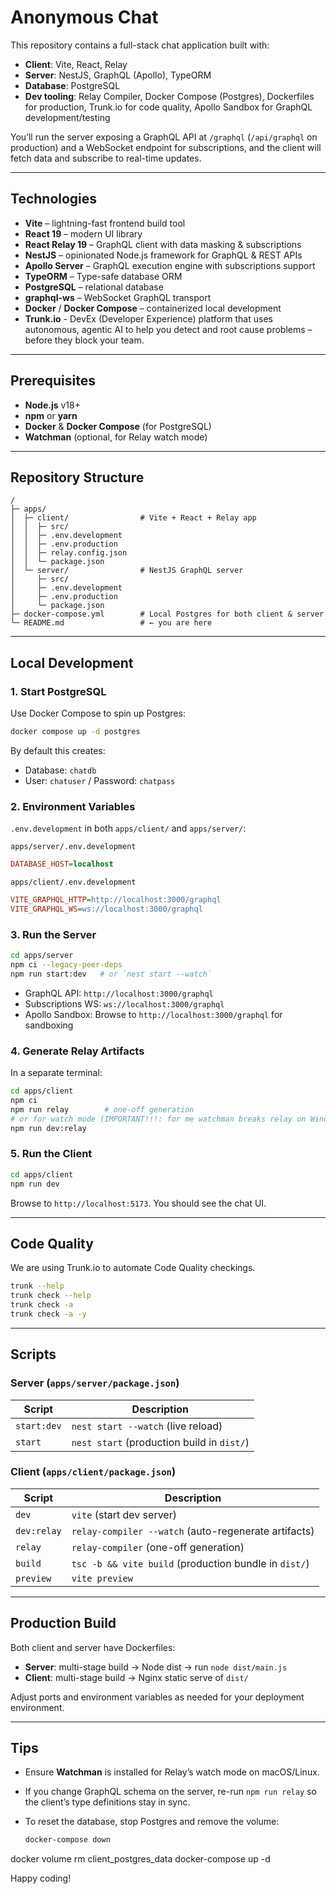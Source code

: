# Anonymous Chat

This repository contains a full-stack chat application built with:

- **Client**: Vite, React, Relay
- **Server**: NestJS, GraphQL (Apollo), TypeORM
- **Database**: PostgreSQL
- **Dev tooling**: Relay Compiler, Docker Compose (Postgres), Dockerfiles for production, Trunk.io for code quality, Apollo Sandbox for GraphQL development/testing

You’ll run the server exposing a GraphQL API at `/graphql` (`/api/graphql` on production) and a WebSocket endpoint for subscriptions, and the client will fetch data and subscribe to real-time updates.

---

## Technologies

- **Vite** – lightning-fast frontend build tool
- **React 19** – modern UI library
- **React Relay 19** – GraphQL client with data masking & subscriptions
- **NestJS** – opinionated Node.js framework for GraphQL & REST APIs
- **Apollo Server** – GraphQL execution engine with subscriptions support
- **TypeORM** – Type-safe database ORM
- **PostgreSQL** – relational database
- **graphql-ws** – WebSocket GraphQL transport
- **Docker** / **Docker Compose** – containerized local development
- **Trunk.io** - DevEx (Developer Experience) platform that uses autonomous, agentic AI to help you detect and root cause problems – before they block your team.

---

## Prerequisites

- **Node.js** v18+
- **npm** or **yarn**
- **Docker** & **Docker Compose** (for PostgreSQL)
- **Watchman** (optional, for Relay watch mode)

---

## Repository Structure

```plain
/
├─ apps/
│  ├─ client/                # Vite + React + Relay app
│  │  ├─ src/
│  │  ├─ .env.development
│  │  ├─ .env.production
│  │  ├─ relay.config.json
│  │  └─ package.json
│  └─ server/                # NestJS GraphQL server
│     ├─ src/
│     ├─ .env.development
│     ├─ .env.production
│     └─ package.json
├─ docker-compose.yml        # Local Postgres for both client & server
└─ README.md                 # ← you are here
```

---

## Local Development

### 1. Start PostgreSQL

Use Docker Compose to spin up Postgres:

```bash
docker compose up -d postgres
```

By default this creates:

- Database: `chatdb`
- User: `chatuser` / Password: `chatpass`

### 2. Environment Variables

`.env.development` in both `apps/client/` and `apps/server/`:

`apps/server/.env.development`

```ini
DATABASE_HOST=localhost
```

`apps/client/.env.development`

```ini
VITE_GRAPHQL_HTTP=http://localhost:3000/graphql
VITE_GRAPHQL_WS=ws://localhost:3000/graphql
```

### 3. Run the Server

```bash
cd apps/server
npm ci --legacy-peer-deps
npm run start:dev   # or `nest start --watch`
```

- GraphQL API: `http://localhost:3000/graphql`
- Subscriptions WS: `ws://localhost:3000/graphql`
- Apollo Sandbox: Browse to `http://localhost:3000/graphql` for sandboxing

### 4. Generate Relay Artifacts

In a separate terminal:

```bash
cd apps/client
npm ci
npm run relay        # one-off generation
# or for watch mode (IMPORTANT!!!: for me watchman breaks relay on Windows. only uninstalling watchman will fix project. try it out. If watchman does not work only manual relay run will work):
npm run dev:relay
```

### 5. Run the Client

```bash
cd apps/client
npm run dev
```

Browse to `http://localhost:5173`. You should see the chat UI.

---

## Code Quality

We are using Trunk.io to automate Code Quality checkings.

```bash
trunk --help
trunk check --help
trunk check -a
trunk check -a -y
```

---

## Scripts

### Server (`apps/server/package.json`)

| Script      | Description                                |
| ----------- | ------------------------------------------ |
| `start:dev` | `nest start --watch` (live reload)         |
| `start`     | `nest start` (production build in `dist/`) |

### Client (`apps/client/package.json`)

| Script      | Description                                           |
| ----------- | ----------------------------------------------------- |
| `dev`       | `vite` (start dev server)                             |
| `dev:relay` | `relay-compiler --watch` (auto-regenerate artifacts)  |
| `relay`     | `relay-compiler` (one-off generation)                 |
| `build`     | `tsc -b && vite build` (production bundle in `dist/`) |
| `preview`   | `vite preview`                                        |

---

## Production Build

Both client and server have Dockerfiles:

- **Server**: multi-stage build → Node dist → run `node dist/main.js`
- **Client**: multi-stage build → Nginx static serve of `dist/`

Adjust ports and environment variables as needed for your deployment environment.

---

## Tips

- Ensure **Watchman** is installed for Relay’s watch mode on macOS/Linux.
- If you change GraphQL schema on the server, re-run `npm run relay` so the client’s type definitions stay in sync.
- To reset the database, stop Postgres and remove the volume:

  ```bash
  docker-compose down
  ```

docker volume rm client_postgres_data
docker-compose up -d

Happy coding!
